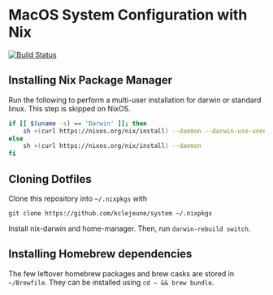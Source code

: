 # MacOS System Configuration with Nix

[![Build Status](https://travis-ci.com/kclejeune/dotfiles.svg?branch=master)](https://travis-ci.com/kclejeune/dotfiles)

## Installing Nix Package Manager

Run the following to perform a multi-user installation for darwin or standard linux. This step is skipped on NixOS.

```bash
if [[ $(uname -s) == 'Darwin' ]]; then
    sh <(curl https://nixos.org/nix/install) --daemon --darwin-use-unencrypted-nix-store-volume
else
    sh <(curl https://nixos.org/nix/install) --daemon
fi
```

## Cloning Dotfiles

Clone this repository into `~/.nixpkgs` with

```
git clone https://github.com/kclejeune/system ~/.nixpkgs
```

Install nix-darwin and home-manager. Then, run `darwin-rebuild switch`.

## Installing Homebrew dependencies

The few leftover homebrew packages and brew casks are stored in `~/Brewfile`. They can be installed using `cd ~ && brew bundle`.

